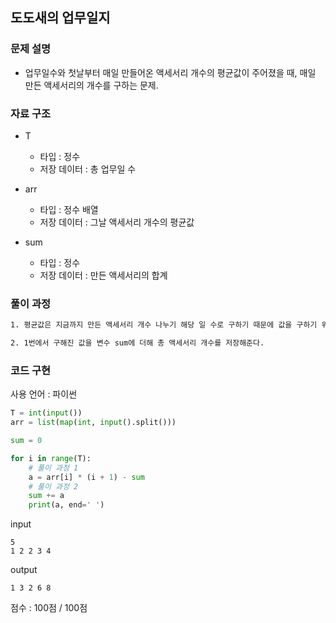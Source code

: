 ## 도도새의 업무일지

### 문제 설명

- 업무일수와 첫날부터 매일 만들어온 액세서리 개수의 평균값이 주어졌을 때, 매일 만든 액세서리의 개수를 구하는 문제.<br>

### 자료 구조

- T

  - 타입 : 정수
  - 저장 데이터 : 총 업무일 수

- arr

  - 타입 : 정수 배열
  - 저장 데이터 : 그날 액세서리 개수의 평균값

- sum
  - 타입 : 정수
  - 저장 데이터 : 만든 액세서리의 합계

### 풀이 과정

```txt
1. 평균값은 지금까지 만든 액세서리 개수 나누기 해당 일 수로 구하기 때문에 값을 구하기 위해선 반대로 평균값에 해당 일 수를 곱하고 전날까지 만든 액세서리의 개수를 빼주면 된다.

2. 1번에서 구해진 값을 변수 sum에 더해 총 액세서리 개수를 저장해준다.
```

### 코드 구현

사용 언어 : 파이썬 <br>

```python
T = int(input())
arr = list(map(int, input().split()))

sum = 0

for i in range(T):
    # 풀이 과정 1
    a = arr[i] * (i + 1) - sum
    # 풀이 과정 2
    sum += a
    print(a, end=' ')
```

input

```
5
1 2 2 3 4
```

output

```
1 3 2 6 8
```

점수 : 100점 / 100점 <br>
